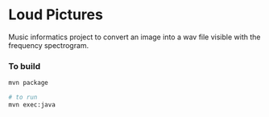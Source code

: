 Loud Pictures
=============

Music informatics project to convert an image into a wav file visible with the frequency spectrogram.


### To build
```bash
mvn package

# to run
mvn exec:java
```

